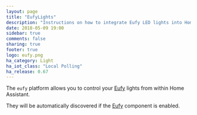 ```yaml
---
layout: page
title: "EufyLights"
description: "Instructions on how to integrate Eufy LED lights into Home Assistant."
date: 2018-05-09 19:00
sidebar: true
comments: false
sharing: true
footer: true
logo: eufy.png
ha_category: Light
ha_iot_class: "Local Polling"
ha_release: 0.67
---
```


The `eufy` platform allows you to control your [Eufy](http://www.eufylife.com) lights from within Home Assistant.

They will be automatically discovered if the [Eufy](/components/eufy/) component is enabled.


